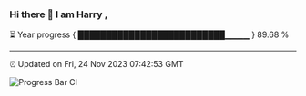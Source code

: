 ### Hi there 👋 I am Harry , 

⏳ Year progress { ██████████████████████████▁▁▁▁ } 89.68 %

---

⏰ Updated on Fri, 24 Nov 2023 07:42:53 GMT

![Progress Bar CI](https://github.com/duykhang68/duykhang68/workflows/Progress%20Bar%20CI/badge.svg)
